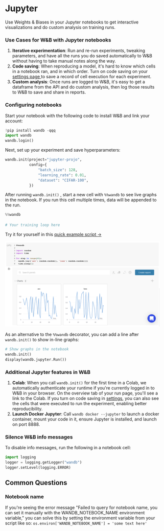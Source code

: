 # Jupyter

Use Weights & Biases in your Jupyter notebooks to get interactive visualizations and do custom analysis on training runs.

### **Use Cases for W&B with Jupyter notebooks**

1. **Iterative experimentation**: Run and re-run experiments, tweaking parameters, and have all the runs you do saved automatically to W&B without having to take manual notes along the way.
2. **Code saving**: When reproducing a model, it's hard to know which cells in a notebook ran, and in which order. Turn on code saving on your [settings page ](https://app.wandb.ai/settings)to save a record of cell execution for each experiment.
3. **Custom analysis**: Once runs are logged to W&B, it's easy to get a dataframe from the API and do custom analysis, then log those results to W&B to save and share in reports.

### Configuring notebooks

Start your notebook with the following code to install W&B and link your account:

```python
!pip install wandb -qqq
import wandb
wandb.login()
```

Next, set up your experiment and save hyperparameters:

```python
wandb.init(project="jupyter-projo",
           config={
               "batch_size": 128,
               "learning_rate": 0.01,
               "dataset": "CIFAR-100",
           })
```

After running `wandb.init()` , start a new cell with `%%wandb`  to see live graphs in the notebook. If you run this cell multiple times, data will be appended to the run.

```python
%%wandb

# Your training loop here
```

Try it for yourself in this [quick example script →](https://bit.ly/wandb-jupyter-widgets-colab)

![](../../.gitbook/assets/jupyter-widget.png)

As an alternative to the `%%wandb` decorator, you can add a line after `wandb.init()` to show in-line graphs:

```python
# Show graphs in the notebook
wandb.init()
display(wandb.jupyter.Run())
```

### 

### Additional Jupyter features in W&B

1. **Colab**: When you call `wandb.init()` for the first time in a Colab, we automatically authenticate your runtime if you're currently logged in to W&B in your browser. On the overview tab of your run page, you'll see a link to the Colab. If you turn on code saving in [settings](https://app.wandb.ai/settings), you can also see the cells that were executed to run the experiment, enabling better reproducibility.
2. **Launch Docker Jupyter**: Call `wandb docker --jupyter` to launch a docker container, mount your code in it, ensure Jupyter is installed, and launch on port 8888.

### **Silence W&B info messages**

To disable info messages, run the following in a notebook cell:

```python
import logging
logger = logging.getLogger("wandb")
logger.setLevel(logging.ERROR)
```

## Common Questions

### Notebook name

If you're seeing the error message "Failed to query for notebook name, you can set it manually with the WANDB\_NOTEBOOK\_NAME environment variable," you can solve this by setting the environment variable from your script like so: `os.environ['WANDB_NOTEBOOK_NAME'] = 'some text here'` 

